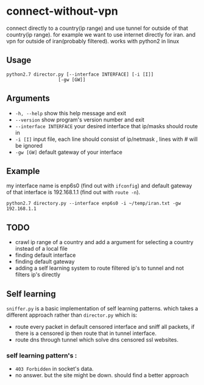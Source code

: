 # connect-without-vpn
connect directly to a country(ip range) and use tunnel for outside of that country(ip range).
for example we want to use internet directly for iran. and vpn for outside of iran(probably filtered). works with python2 in linux

## Usage

```
python2.7 director.py [--interface INTERFACE] [-i [I]]
                   [-gw [GW]]
```
## Arguments
*  `-h, --help`            show this help message and exit
*  `--version`             show program's version number and exit
*  `--interface INTERFACE`              your desired interface that ip/masks should route in
*  `-i [I]`                input file, each line should consist of ip/netmask ,   lines with # will be ignored
*  `-gw [GW]`              default gateway of your interface

## Example
my interface name is enp6s0 (find out with `ifconfig`) and default gateway of that interface is 192.168.1.1 (find out with `route -n`).

```python2.7 directory.py --interface enp6s0 -i ~/temp/iran.txt -gw 192.168.1.1```

## TODO
* crawl ip range of a country and add a argument for selecting a country instead of a local file
* finding default interface
* finding default gateway
* adding a self learning system to route filtered ip's to tunnel and not filters ip's directly


## Self learning
`sniffer.py` is a basic implementation of self learning patterns. which takes a different approach rather than `director.py` which is:
* route every packet in default censored interface and sniff all packets, if there is a censored ip then route that in tunnel interface.
* route dns through tunnel which solve dns censored ssl websites.

### self learning pattern's :
* `403 Forbidden` in socket's data.
* no answer. but the site might be down. should find a better approach
